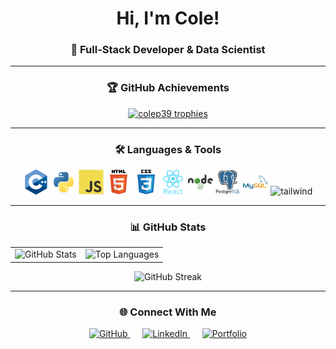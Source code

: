 <h1 align="center">Hi, I'm Cole!</h1>
<h3 align="center">🚀 Full-Stack Developer & Data Scientist</h3>

---

<div align="center">

### 🏆 GitHub Achievements

<a href="https://github.com/ryo-ma/github-profile-trophy">
  <img src="https://github-profile-trophy.vercel.app/?username=colep39&theme=tokyonight&column=7&margin-w=15&margin-h=15" alt="colep39 trophies" />
</a>

---

### 🛠️ Languages & Tools

<p>
  <img src="https://raw.githubusercontent.com/devicons/devicon/master/icons/cplusplus/cplusplus-original.svg" alt="cplusplus" width="40" height="40"/> 
  <img src="https://raw.githubusercontent.com/devicons/devicon/master/icons/python/python-original.svg" alt="python" width="40" height="40"/> 
  <img src="https://raw.githubusercontent.com/devicons/devicon/master/icons/javascript/javascript-original.svg" alt="javascript" width="40" height="40"/> 
  <img src="https://raw.githubusercontent.com/devicons/devicon/master/icons/html5/html5-original-wordmark.svg" alt="html5" width="40" height="40"/> 
  <img src="https://raw.githubusercontent.com/devicons/devicon/master/icons/css3/css3-original-wordmark.svg" alt="css3" width="40" height="40"/>  
  <img src="https://raw.githubusercontent.com/devicons/devicon/master/icons/react/react-original-wordmark.svg" alt="react" width="40" height="40"/> 
  <img src="https://raw.githubusercontent.com/devicons/devicon/master/icons/nodejs/nodejs-original-wordmark.svg" alt="nodejs" width="40" height="40"/> 
  <img src="https://raw.githubusercontent.com/devicons/devicon/master/icons/postgresql/postgresql-original-wordmark.svg" alt="postgresql" width="40" height="40"/> 
  <img src="https://raw.githubusercontent.com/devicons/devicon/master/icons/mysql/mysql-original-wordmark.svg" alt="mysql" width="40" height="40"/> 
  <img src="https://www.vectorlogo.zone/logos/tailwindcss/tailwindcss-icon.svg" alt="tailwind" width="40" height="40"/> 
</p>

---

### 📊 GitHub Stats

<table>
  <tr>
    <td align="center">
      <img src="https://github-readme-stats.vercel.app/api?username=colep39&show_icons=true&locale=en&theme=tokyonight" alt="GitHub Stats" />
    </td>
    <td align="center">
      <img src="https://github-readme-stats.vercel.app/api/top-langs?username=colep39&show_icons=true&locale=en&layout=compact&theme=tokyonight" alt="Top Languages" />
    </td>
  </tr>
</table>

<p align="center">
  <img src="https://streak-stats.demolab.com?user=colep39&theme=tokyonight" alt="GitHub Streak" />
</p>

---

### 🌐 Connect With Me

<p align="center">
  <a href="https://github.com/colep39" target="_blank" rel="noreferrer">
    <img src="https://skillicons.dev/icons?i=github" width="48" height="48" alt="GitHub"/>
  </a>
  &nbsp;&nbsp;&nbsp;&nbsp;
  <a href="https://linkedin.com/in/coleplagens" target="_blank" rel="noreferrer">
    <img src="https://skillicons.dev/icons?i=linkedin" width="48" height="48" alt="LinkedIn"/>
  </a>
  &nbsp;&nbsp;&nbsp;&nbsp;
  <a href="https://cole-plagens.vercel.app" target="_blank" rel="noreferrer">
    <img src="https://skillicons.dev/icons?i=vercel" width="48" height="48" alt="Portfolio"/>
  </a>
</p>

</div>

